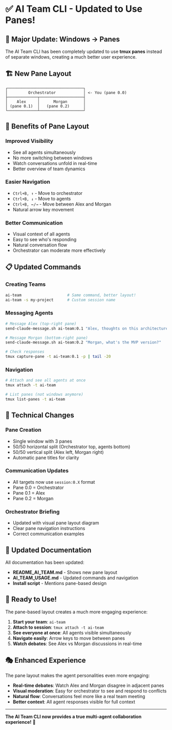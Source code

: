 # ✅ AI Team CLI - Updated to Use Panes!

## 🔄 Major Update: Windows → Panes

The AI Team CLI has been completely updated to use **tmux panes** instead of separate windows, creating a much better user experience.

## 🏗️ New Pane Layout

```
┌─────────────────────────────────┐
│         Orchestrator            │ <- You (pane 0.0)
├─────────────┬───────────────────┤
│    Alex     │      Morgan       │
│ (pane 0.1)  │   (pane 0.2)      │
└─────────────┴───────────────────┘
```

## 🎯 Benefits of Pane Layout

### **Improved Visibility**
- See all agents simultaneously
- No more switching between windows
- Watch conversations unfold in real-time
- Better overview of team dynamics

### **Easier Navigation**
- `Ctrl+B, ↑` - Move to orchestrator
- `Ctrl+B, ↓` - Move to agents
- `Ctrl+B, ←/→` - Move between Alex and Morgan
- Natural arrow key movement

### **Better Communication**
- Visual context of all agents
- Easy to see who's responding
- Natural conversation flow
- Orchestrator can moderate more effectively

## 📋 Updated Commands

### **Creating Teams**
```bash
ai-team                    # Same command, better layout!
ai-team -s my-project      # Custom session name
```

### **Messaging Agents**
```bash
# Message Alex (top-right pane)
send-claude-message.sh ai-team:0.1 "Alex, thoughts on this architecture?"

# Message Morgan (bottom-right pane)
send-claude-message.sh ai-team:0.2 "Morgan, what's the MVP version?"

# Check responses
tmux capture-pane -t ai-team:0.1 -p | tail -20
```

### **Navigation**
```bash
# Attach and see all agents at once
tmux attach -t ai-team

# List panes (not windows anymore)
tmux list-panes -t ai-team
```

## 🔧 Technical Changes

### **Pane Creation**
- Single window with 3 panes
- 50/50 horizontal split (Orchestrator top, agents bottom)
- 50/50 vertical split (Alex left, Morgan right)
- Automatic pane titles for clarity

### **Communication Updates**
- All targets now use `session:0.X` format
- Pane 0.0 = Orchestrator
- Pane 0.1 = Alex
- Pane 0.2 = Morgan

### **Orchestrator Briefing**
- Updated with visual pane layout diagram
- Clear pane navigation instructions
- Correct communication examples

## 📖 Updated Documentation

All documentation has been updated:
- **README_AI_TEAM.md** - Shows new pane layout
- **AI_TEAM_USAGE.md** - Updated commands and navigation
- **Install script** - Mentions pane-based design

## 🚀 Ready to Use!

The pane-based layout creates a much more engaging experience:

1. **Start your team**: `ai-team`
2. **Attach to session**: `tmux attach -t ai-team`
3. **See everyone at once**: All agents visible simultaneously
4. **Navigate easily**: Arrow keys to move between panes
5. **Watch debates**: See Alex vs Morgan discussions in real-time

## 🎭 Enhanced Experience

The pane layout makes the agent personalities even more engaging:

- **Real-time debates**: Watch Alex and Morgan disagree in adjacent panes
- **Visual moderation**: Easy for orchestrator to see and respond to conflicts
- **Natural flow**: Conversations feel more like a real team meeting
- **Better context**: All agent responses visible for full context

---

**The AI Team CLI now provides a true multi-agent collaboration experience!** 🎉
